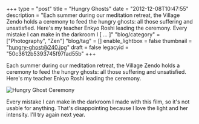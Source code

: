 +++
type = "post"
title = "Hungry Ghosts"
date = "2012-12-08T10:47:55"
description = "Each summer during our meditation retreat, the Village Zendo holds a ceremony to feed the hungry ghosts: all those suffering and unsatisfied. Here's my teacher Enkyo Roshi leading the ceremony. Every mistake I can make in the darkroom I [ ... ]"
"blog/category" = ["Photography", "Zen"]
"blog/tag" = []
enable_lightbox = false
thumbnail = "hungry-ghost@240.jpg"
draft = false
legacyid = "50c3612b5393745f97fad55b"
+++

<p>Each summer during our meditation retreat, the Village Zendo holds a ceremony to feed the hungry ghosts: all those suffering and unsatisfied. Here's my teacher Enkyo Roshi leading the ceremony.</p>
<p><img style="display:block; margin-left:auto; margin-right:auto;" src="hungry-ghost.jpg" alt="Hungry Ghost Ceremony" title="hungry-ghost.jpg" border="0"   /></p>
<p>Every mistake I can make in the darkroom I made with this film, so it's not usable for anything. That's disappointing because I love the light and her intensity. I'll try again next year.</p>
    